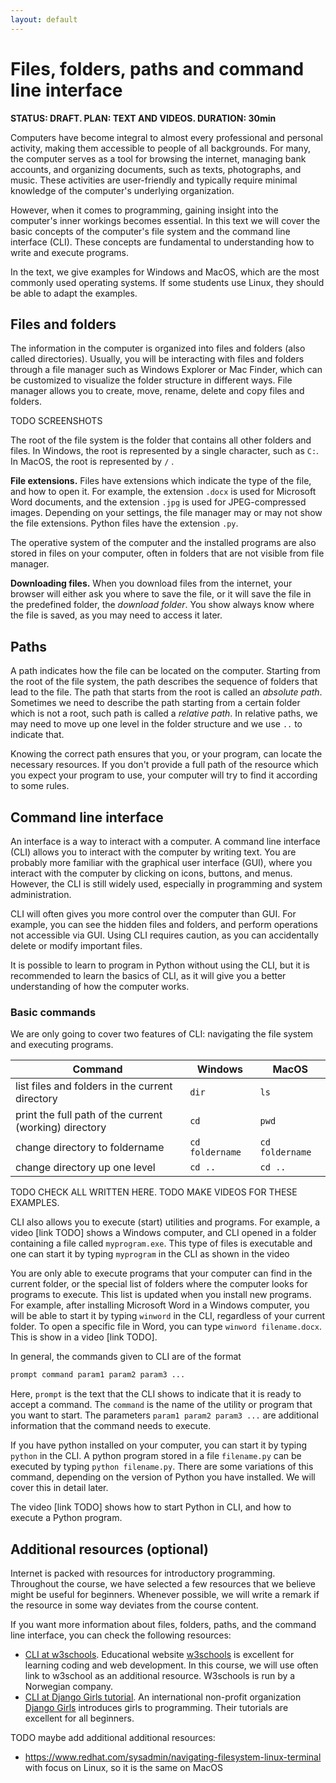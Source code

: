 ```yaml
---
layout: default
---
```


# Files, folders, paths and command line interface

**STATUS: DRAFT. PLAN: TEXT AND VIDEOS. DURATION: 30min**

Computers have become integral to almost every professional and personal activity, making them accessible to people of all backgrounds. For many, the computer serves as a tool for browsing the internet, managing bank accounts, and organizing documents, such as texts, photographs, and music. These activities are user-friendly and typically require minimal knowledge of the computer's underlying organization.

However, when it comes to programming, gaining insight into the computer's inner workings becomes essential. In this text we will cover the basic concepts of the computer's file system and the command line interface (CLI). These concepts are fundamental to understanding how to write and execute programs.

In the text, we give examples for Windows and MacOS, which are the most commonly used operating systems. If some students use Linux, they should be able to adapt the examples.

## Files and folders
The information in the computer is organized into files and folders (also called directories). Usually, you will be interacting with files and folders through a file manager such as Windows Explorer or Mac Finder, which can be customized to visualize the folder structure in different ways. File manager allows you to create, move, rename, delete and copy files and folders. 

TODO SCREENSHOTS

The root of the file system is the folder that contains all other folders and files. In Windows, the root is represented by a single character, such as `C:`. In MacOS, the root is represented by `/` .

**File extensions.** Files have extensions which indicate the type of the file, and how to open it. For example, the extension `.docx` is used for Microsoft Word documents, and the extension `.jpg` is used for JPEG-compressed images. Depending on your settings, the file manager may or may not show the file extensions. Python files have the extension `.py`. 

The operative system of the computer and the installed programs are also stored in files on your computer, often in folders that are not visible from file manager. 

**Downloading files.** When you download files from the internet, your browser will either ask you where to save the file, or it will save the file in the predefined folder, the *download folder*. You show always know where the file is saved, as you may need to access it later.

## Paths
A path indicates how the file can be located on the computer. Starting from the root of the file system, the path describes the sequence of folders that lead to the file. The path that starts from the root is called an *absolute path*. Sometimes we need to describe the path starting from a certain folder which is not a root, such path is called a *relative path*. In relative paths, we may need to move up one level in the folder structure and we use `..` to indicate that.

Knowing the correct path ensures that you, or your program, can locate the necessary resources. If you don't provide a full path of the resource which you expect your program to use, your computer will try to find it according to some rules.

## Command line interface

An interface is a way to interact with a computer. A command line interface (CLI) allows you to interact with the computer by writing text. You are probably more familiar with the graphical user interface (GUI), where you interact with the computer by clicking on icons, buttons, and menus. However, the CLI is still widely used, especially in programming and system administration.

CLI will often gives you more control over the computer than GUI. For example, you can see the hidden files and folders, and perform operations not accessible via GUI. Using CLI requires caution, as you can accidentally delete or modify important files.

It is possible to learn to program in Python without using the CLI, but it is recommended to learn the basics of CLI, as it will give you a better understanding of how the computer works.

### Basic commands
We are only going to cover two features of CLI: navigating the file system and executing programs.

| Command |  Windows| MacOS|
|---|---|---|
|list files and folders in the current directory |`dir`|`ls`| 
|print the full path of the current (working) directory |`cd`|`pwd`|
|change directory to foldername |`cd foldername`|`cd foldername`| 
|change directory up one level |`cd ..`|`cd ..`|

TODO CHECK ALL WRITTEN HERE. TODO MAKE VIDEOS FOR THESE EXAMPLES.

CLI also allows you to execute (start) utilities and programs. For example, a video [link TODO] shows a Windows computer, and CLI opened in a folder containing a file called `myprogram.exe`. This type of files is executable and one can start it by typing `myprogram` in the CLI as shown in the video

You are only able to execute programs that your computer can find in the current folder, or the special list of folders where the computer looks for programs to execute. This list is updated when you install new programs. For example, after installing Microsoft Word in a Windows computer, you will be able to start it by typing `winword` in the CLI, regardless of your current folder. To open a specific file in Word, you can type `winword filename.docx`. This is show in a video [link TODO].

In general, the commands given to CLI are of the format
```bash
prompt command param1 param2 param3 ...
```
Here, `prompt` is the text that the CLI shows to indicate that it is ready to accept a command. The `command` is the name of the utility or program that you want to start. The parameters `param1 param2 param3 ...` are additional information that the command needs to execute.

If you have python installed on your computer, you can start it by typing `python` in the CLI. A python program stored in a file `filename.py` can be executed by typing `python filename.py`. There are some variations of this command, depending on the version of Python you have installed. We will cover this in detail later.

The video [link TODO] shows how to start Python in CLI, and how to execute a Python program.


## Additional resources (optional)
Internet is packed with resources for introductory programming. Throughout the course, we have selected a few resources that we believe might be useful for beginners. Whenever possible, we will write a remark if the resource in some way deviates from the course content. 

If you want more information about files, folders, paths, and the command line interface, you can check the following resources:
- [CLI at w3schools](https://www.w3schools.com/whatis/whatis_cli.asp). Educational website [w3schools](https://www.w3schools.com/) is excellent for learning coding and web development. In this course, we will use often link to w3school as an additional resource. W3schools is run by a Norwegian company. 
- [CLI at Django Girls tutorial](https://tutorial.djangogirls.org/en/intro_to_command_line/). An international non-profit organization [Django Girls](https://djangogirls.org/en/) introduces girls to programming. Their tutorials are excellent for all beginners. 


TODO maybe add additional additional resources:
- https://www.redhat.com/sysadmin/navigating-filesystem-linux-terminal with focus on Linux, so it is the same on MacOS




